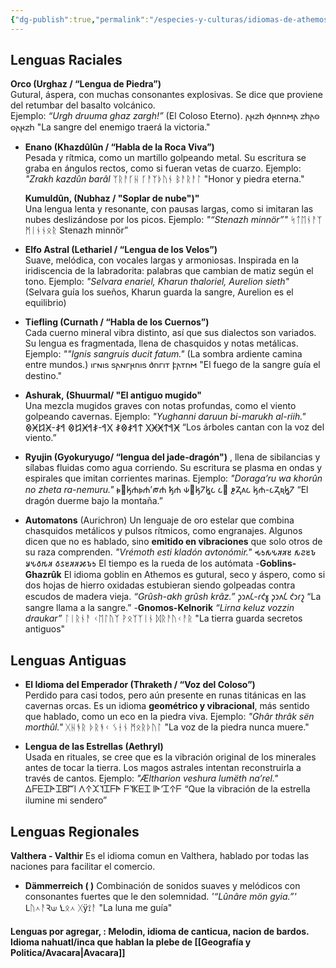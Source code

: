 ```yaml
---
{"dg-publish":true,"permalink":"/especies-y-culturas/idiomas-de-athemos/","created":"2025-08-25T14:11:39.180-06:00","updated":"2025-08-25T21:34:06.000-06:00"}
---
```


## Lenguas Raciales ##
  **Orco (Urghaz / “Lengua de Piedra”)**  
    Gutural, áspera, con muchas consonantes explosivas. Se dice que proviene del retumbar del basalto volcánico.  
    Ejemplo: 
    _“Urgh druuma ghaz zargh!”_ (El Coloso Eterno).
    𐌰𐍂𐌶𐌷 𐌳𐍂𐌿𐌿𐌼𐌰 𐌶𐌷𐌰𐍈 𐍈𐌰𐍂𐌶𐌷
    "La sangre del enemigo traerá la victoria."


- **Enano (Khazdûlûn / “Habla de la Roca Viva”)**  
    Pesada y rítmica, como un martillo golpeando metal. Su escritura se graba en ángulos rectos, como si fueran vetas de cuarzo.
    Ejemplo: 
    _"Zrakh kazdûn barâl_
    ᛉᚱᚨᚴᚺ ᚴᚨᛉᚦᚢᚾ ᛒᚨᚱᚨᛚ
    "Honor y piedra eterna."

   **Kumuldûn, (Nubhaz / "Soplar de nube")"**  
    Una lengua lenta y resonante, con pausas largas, como si imitaran las nubes deslizándose por los picos.
    Ejemplo:
     _"“Stenazh minnör”"_ 
     ᛋᛏᛖᚾᚨᛉ ᛗᛁᚾᚾᛟᚱ
     Stenazh minnör”

- **Elfo Astral (Lethariel / “Lengua de los Velos”)**  
    Suave, melódica, con vocales largas y armoniosas. Inspirada en la iridiscencia de la labradorita: palabras que cambian de matiz según el tono.
    Ejemplo: _"Selvara enariel, Kharun thaloriel, Aurelion sieth"_ (Selvara guía los sueños, Kharun guarda la sangre, Aurelion es el equilibrio)

- **Tiefling (Curnath / “Habla de los Cuernos”)**  
    Cada cuerno mineral vibra distinto, así que sus dialectos son variados. Su lengua es fragmentada, llena de chasquidos y notas metálicas.
    Ejemplo:
     _""Ignis sangruis ducit fatum."_ (La sombra ardiente camina entre mundos.)
     𐌹𐌲𐌽𐌹𐍃 𐍃𐌰𐌽𐌲𐍂𐌿𐌹𐍃 𐌳𐌿𐌲𐌹𐍄 𐍆𐌰𐍄𐌿𐌼
	"El fuego de la sangre guía el destino."

- **Ashurak, (Shuurmal/ "El antiguo mugido"**  
    Una mezcla mugidos graves con notas profundas, como el viento golpeando cavernas.
     Ejemplo: 
     _"Yughanni daruun bi-marukh al-riih."_
     𐲈𐲀𐲄𐲈𐲈𐲂 𐲄𐲀𐲎𐲌𐲎 𐲂𐲀-𐲎𐲀𐲈𐲆𐲌 𐲀𐲎-𐲈𐲆𐲈𐲌
     “Los árboles cantan con la voz del viento.”
     

- **Ryujin  (Gyokuryugo/ “lengua del jade-dragón")**
     , llena de sibilancias y sílabas fluidas como agua corriendo. Su escritura se plasma en ondas y espirales que imitan corrientes marinas.
    Ejemplo:
    _"Doraga’ru wa khorûn no zheta ra-nemuru."_
    𐓭𐓔𐓤𐓐𐓬𐓐’𐓨𐓐 𐓥𐓐 𐓹𐓔𐓤𐓒𐓦𐓧 𐓧𐓔 𐓳𐓓𐓚𐓧 𐓤𐓐-𐓧𐓓𐓜𐓦𐓒
    “El dragón duerme bajo la montaña.”
    
- **Automatons**  (Aurichron)
    Un lenguaje de oro estelar que combina chasquidos metálicos y pulsos rítmicos, como engranajes. Algunos dicen que no es hablado, sino **emitido en vibraciones** que solo otros de su raza comprenden.
    _"Vrémoth esti kladón avtonómir."_
    𐒂𐒑𐒅𐒍𐒏𐒏𐒔 𐒅𐒒𐒔𐒊 𐒋𐒍𐒀𐒄𐒏 𐒀𐒖𐒔𐒏𐒏𐒎𐒊𐒑
    El tiempo es la rueda de los autómata
-**Goblins-Ghazrûk**
	El idioma goblin en Athemos es gutural, seco y áspero, como si dos hojas de hierro oxidadas estubieran siendo golpeadas contra escudos de madera vieja.
	_“Grûsh-akh grûsh krâz.”_
	𐑜𐑮𐑵𐑖-𐑩𐑒𐑣 𐑜𐑮𐑵𐑖 𐑒𐑮𐑩𐑟
	“La sangre llama a la sangre.”
-**Gnomos-Kelnorik**
	_“Lirna keluz vozzin draukar”_
	ᛚᛁᚱᚾᚨ ᚲᛖᛚᚢᛉ ᚹᛟᛉᛉᛁᚾ ᛞᚱᚨᚢᚲᚨᚱ
	"La tierra guarda secretos antiguos"
## Lenguas Antiguas ##
- **El Idioma del Emperador (Thraketh / “Voz del Coloso”)**  
    Perdido para casi todos, pero aún presente en runas titánicas en las cavernas orcas. Es un idioma **geométrico y vibracional**, más sentido que hablado, como un eco en la piedra viva.
    Ejemplo:
     _"Ghâr thrâk sën morthûl."_
     ᚷᚺᚬᚱ ᚦᚱᚬᚲ ᛊᛂᚾ ᛗᛟᚱᚦᚢᛚ
     "La voz de la piedra nunca muere."
    
- **Lengua de las Estrellas (Aethryl)**  
    Usada en rituales, se cree que es la vibración original de los minerales antes de tocar la tierra. Los magos astrales intentan reconstruirla a través de cantos.
    Ejemplo:
     _"Æltharion veshura lumëth na’rel."_
	𐊅𐊇𐊆𐊈𐊀𐊈𐊂𐊃𐊊 𐊍𐊁𐊉𐊄𐊈𐊇𐊀 𐊇𐊄𐊋𐊆𐊈 𐊊𐊀’𐊈𐊁𐊇
	“Que la vibración de la estrella ilumine mi sendero”

## Lenguas Regionales ##
**Valthera - Valthir** 
Es el idioma comun en Valthera, hablado por todas las naciones para facilitar el comercio.
- **Dämmerreich ( )**
	Combinación de sonidos suaves y melódicos con consonantes fuertes que le den solemnidad.
	_'“Lûnâre mön gyia.”'_
	Ⳑᚢ⋏ᚨꝚ⟒ Ꝇᛟ⋏ ᚷÿ⟟ᚨ
	"La luna me guía"

#### Lenguas por agregar, : Melodin, idioma de canticua, nacion de bardos. Idioma nahuatl/inca que hablan la plebe de [[Geografía y Politica/Avacara\|Avacara]] ####
